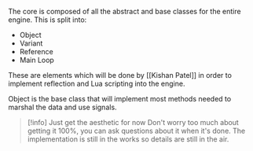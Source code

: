 The core is composed of all the abstract and base classes for the entire engine. This is split into:
- Object
- Variant
- Reference
- Main Loop

These are elements which will be done by [[Kishan Patel]] in order to implement reflection and Lua scripting into the engine.

Object is the base class that will implement most methods needed to marshal the data and use signals.

>[!info] Just get the aesthetic for now
>Don't worry too much about getting it 100%, you can ask questions about it when it's done. The implementation is still in the works so details are still in the air.